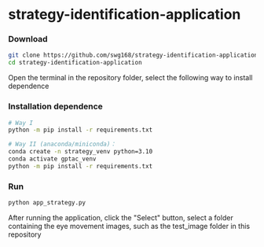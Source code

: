 # strategy-identification-application
### Download
```sh
git clone https://github.com/swg168/strategy-identification-application.git
cd strategy-identification-application
```
Open the terminal in the repository folder, select the following way to install dependence
### Installation dependence
```sh
# Way I
python -m pip install -r requirements.txt   

# Way II (anaconda/miniconda)：
conda create -n strategy_venv python=3.10
conda activate gptac_venv
python -m pip install -r requirements.txt
```

### Run
```sh
python app_strategy.py
```
After running the application, click the "Select" button, select a folder containing the eye movement images, such as the test_image folder in this repository
